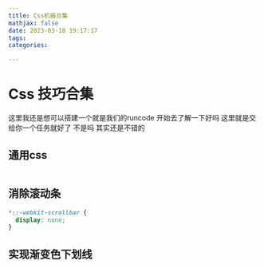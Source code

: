 ```yaml
---
title: Css机器合集
mathjax: false
date: 2023-03-18 19:17:17
tags:
categories:

---
```


# Css 技巧合集

这里我还是想可以搭建一个就是我们的runcode 开始去了解一下好吗 这里就是交给你一个任务就好了 不是吗 其实还是不错的 



## 通用css

```css

```



## 消除滚动条

```css
*::-webkit-scrollbar {
  display: none;
}
```

## 实现渐变色下划线

```

```

